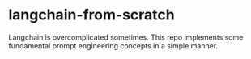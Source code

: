 # langchain-from-scratch
Langchain is overcomplicated sometimes. This repo implements some fundamental prompt engineering concepts in a simple manner.
